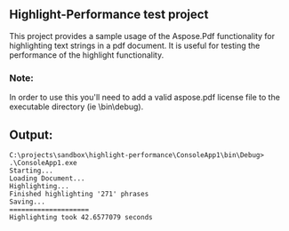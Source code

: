 ## Highlight-Performance test project
This project provides a sample usage of the Aspose.Pdf functionality for highlighting text strings in a pdf document.  It is useful for testing the performance of the highlight functionality.

### Note:
In order to use this you'll need to add a valid aspose.pdf license file to the executable directory (ie \bin\debug).

## Output:
```
C:\projects\sandbox\highlight-performance\ConsoleApp1\bin\Debug> .\ConsoleApp1.exe
Starting...
Loading Document...
Highlighting...
Finished highlighting '271' phrases
Saving...
====================
Highlighting took 42.6577079 seconds
```